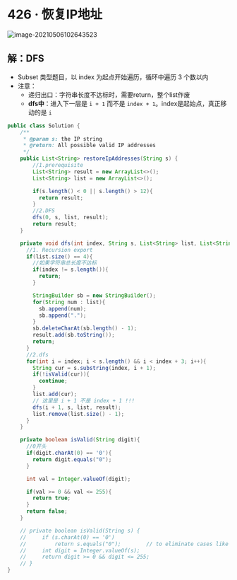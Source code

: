 # 426 · 恢复IP地址

![image-20210506102643523](https://raw.githubusercontent.com/TWDH/Leetcode-From-Zero/pictures/img/image-20210506102643523.png)

## 解：DFS

* Subset 类型题目，以 index 为起点开始遍历，循环中遍历 3 个数以内
* 注意：
  * 递归出口：字符串长度不达标时，需要return，整个list作废
  * **dfs中**：进入下一层是 `i + 1` 而不是 `index + 1`。index是起始点，真正移动的是 `i`

```java
public class Solution {
    /**
     * @param s: the IP string
     * @return: All possible valid IP addresses
     */
    public List<String> restoreIpAddresses(String s) {
        //1.prerequisite
        List<String> result = new ArrayList<>();
        List<String> list = new ArrayList<>();

        if(s.length() < 0 || s.length() > 12){
          return result;
        }
        //2.DFS
        dfs(0, s, list, result);
        return result;
    }

    private void dfs(int index, String s, List<String> list, List<String> result){
      //1. Recursion export
      if(list.size() == 4){
        //如果字符串总长度不达标
        if(index != s.length()){
          return;
        }  

        StringBuilder sb = new StringBuilder();
        for(String num : list){
          sb.append(num);
          sb.append(".");
        }
        sb.deleteCharAt(sb.length() - 1);
        result.add(sb.toString());
        return;
      }
      //2.dfs
      for(int i = index; i < s.length() && i < index + 3; i++){
        String cur = s.substring(index, i + 1);
        if(!isValid(cur)){
          continue;
        }
        list.add(cur);
        // 这里是 i + 1 不是 index + 1 !!!
        dfs(i + 1, s, list, result);
        list.remove(list.size() - 1);
      }
    }

    private boolean isValid(String digit){
      //0开头
      if(digit.charAt(0) == '0'){
        return digit.equals("0");
      }

      int val = Integer.valueOf(digit);

      if(val >= 0 && val <= 255){
        return true;
      }
      return false;
    }

    // private boolean isValid(String s) {
    //     if (s.charAt(0) == '0')
    //         return s.equals("0"); 		// to eliminate cases like "00", "10"
    //     int digit = Integer.valueOf(s);
    //     return digit >= 0 && digit <= 255;
    // }
}
```

